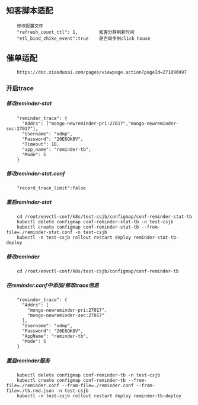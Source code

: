 ##       知客脚本适配
        修改配置文件
        "refresh_count_ttl": 1,        知客分群刷新时间
        "etl_bind_zhike_event":true    是否同步到click house     
##       催单适配
        https://doc.xiaoduoai.com/pages/viewpage.action?pageId=271096997
###     开启trace
#####   修改reminder-stat
        "reminder_trace": {
          "Addrs": ["mongo-newreminder-pri:27017","mongo-newreminder-sec:27017"],
          "Username": "xdmp",
          "Password": "20E6QK8V",
          "Timeout": 10,
          "app_name": "reminder-tb",
          "Mode": 5
        }
#####   修改reminder-stat.conf        
        "record_trace_limit":false
#####   重启reminder-stat
        cd /root/envctl-conf/k8s/test-csjb/configmap/conf-reminder-stat-tb
        kubectl delete configmap conf-reminder-stat-tb -n test-csjb
        kubectl create configmap conf-reminder-stat-tb --from-file=./reminder-stat.conf -n test-csjb
        kubectl -n test-csjb rollout restart deploy reminder-stat-tb-deploy
#####   修改reminder
        cd /root/envctl-conf/k8s/test-csjb/configmap/conf-reminder-tb
#####   在reminder.conf中添加/修改trace信息
        "reminder_trace": {
          "Addrs": [
            "mongo-newreminder-pri:27017",
            "mongo-newreminder-sec:27017"
          ],
          "Username": "xdmp",
          "Password": "20E6QK8V",
          "AppName": "reminder-tb",
          "Mode": 5
        }
#####   重启reminder服务
        kubectl delete configmap conf-reminder-tb -n test-csjb
        kubectl create configmap conf-reminder-tb --from-file=./reminder.conf --from-file=./reminder.conf --from-file=./tb.rmd.json -n test-csjb
        kubectl -n test-csjb rollout restart deploy reminder-tb-deploy  
        